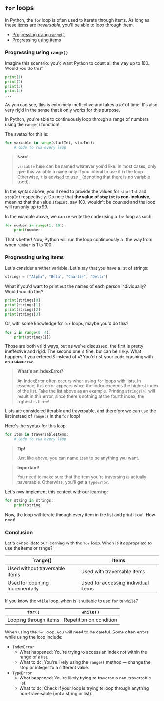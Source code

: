 ## `for` loops

In Python, the `for` loop is often used to iterate through items. As long as these items are *traversable*, you'll be able to loop through them.

- [Progressing using `range()`](#progressing-using-range)
- [Progressing using items](#progressing-using-items)

### Progressing using `range()`

Imagine this scenario: you'd want Python to count all the way up to 100. Would you do this?

```python
print(1)
print(2)
print(3)
print(4)
...
```

As you can see, this is extremely ineffective and takes a *lot* of time. It's also very rigid in the sense that it only works for this purpose.

In Python, you're able to continuously loop through a range of numbers using the `range()` function!

The syntax for this is:

```python
for variable in range(startInt, stopInt):
    # Code to run every loop
```

> **Note!**
>
> `variable` here can be named whatever you'd like. In most cases, only give this variable a name only if you intend to use it in the loop. Otherwise, it is advised to use `_` (denoting that there is no variable used).

In the syntax above, you'll need to provide the values for `startInt` and `stopInt` respectively. Do note that **the value of `stopInt` is non-inclusive**, meaning that the value `stopInt`, say 100, wouldn't be counted and the loop will run only up to 99.

In the example above, we can re-write the code using a `for` loop as such:

```python
for number in range(1, 101):
    print(number)
```

That's better! Now, Python will run the loop continuously all the way from when `number` is 1 to 100.

### Progressing using items

Let's consider another variable. Let's say that you have a list of strings:

```python
strings = ["Alpha", "Beta", "Charlie", "Delta"]
```

What if you'd want to print out the names of each person individually? Would you do this?

```python
print(strings[0])
print(strings[1])
print(strings[2])
print(strings[3])
```

Or, with some knowledge for `for` loops, maybe you'd do this?

```python
for i in range(0, 4):
    print(strings[i])
```

Those are both valid ways, but as we've discussed, the first is pretty ineffective and rigid. The second one is fine, but can be risky. What happens if you entered `5` instead of `4`? You'd risk your code crashing with an **`IndexError`**.

> **What's an IndexError?**
>
> An IndexError often occurs when using `for` loops with lists. In essence, this error appears when the index exceeds the highest index of the list. Take the list above as an example. Printing `strings[4]` will result in this error, since there's nothing at the fourth index; the highest is three!

Lists are considered iterable and traversable, and therefore we can use the list instead of `range()` in the `for` loop!

Here's the syntax for this loop:

```python
for item in traversableItems:
    # Code to run every loop
```

> **Tip!**
>
> Just like above, you can name `item` to be anything you want.

> **Important!**
>
> You need to make sure that the item you're traversing *is* actually traversable. Otherwise, you'll get a `TypeError`.

Let's now implement this context with our learning:

```python
for string in strings:
    print(string)
```

Now, the loop will iterate through every item in the list and print it out. How neat!

### Conclusion

Let's consolidate our learning with the `for` loop. When is it appropriate to use the items or range?

|             `range()            |                Items                |
|---------------------------------|-------------------------------------|
| Used without traversable items  |     Used with traversable items     |
| Used for counting incrementally | Used for accessing individual items |

If you know the `while` loop, when is it suitable to use `for` or `while`?

|        `for()`        |        `while()`        |
|-----------------------|-------------------------|
| Looping through items | Repetition on condition |

When using the `for` loop, you will need to be careful. Some often errors while using the loop include:

- `IndexError`
    - What happened: You're trying to access an index not within the range of a list.
    - What to do: You're likely using the `range()` method — change the stop or integer to a different value.
- `TypeError`
    - What happened: You're likely trying to traverse a non-traversable list.
    - What to do: Check if your loop is trying to loop through anything non-traversable (not a string or list).